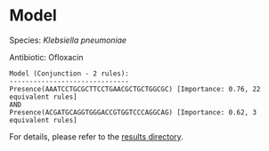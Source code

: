 
# Model

Species: *Klebsiella pneumoniae*

Antibiotic: Ofloxacin

```
Model (Conjunction - 2 rules):
------------------------------
Presence(AAATCCTGCGCTTCCTGAACGCTGCTGGCGC) [Importance: 0.76, 22 equivalent rules]
AND
Presence(ACGATGCAGGTGGGACCGTGGTCCCAGGCAG) [Importance: 0.62, 3 equivalent rules]

```

For details, please refer to the [results directory](../../../../../results/scm_b/klebsiella%20pneumoniae/ofloxacin/repeat_10/).

